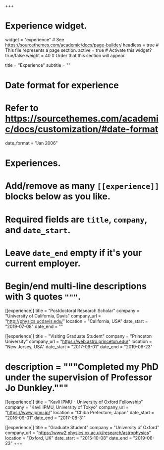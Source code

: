 +++
# Experience widget.
widget = "experience"  # See https://sourcethemes.com/academic/docs/page-builder/
headless = true  # This file represents a page section.
active = true  # Activate this widget? true/false
weight = 40  # Order that this section will appear.

title = "Experience"
subtitle = ""

# Date format for experience
#   Refer to https://sourcethemes.com/academic/docs/customization/#date-format
date_format = "Jan 2006"

# Experiences.
#   Add/remove as many `[[experience]]` blocks below as you like.
#   Required fields are `title`, `company`, and `date_start`.
#   Leave `date_end` empty if it's your current employer.
#   Begin/end multi-line descriptions with 3 quotes `"""`.
[[experience]]
  title = "Postdoctoral Research Scholar"
  company = "University of California, Davis"
  company_url = "http://physics.ucdavis.edu/"
  location = "California, USA"
  date_start = "2019-07-08"
  date_end = ""

[[experience]]
  title = "Visiting Graduate Student"
  company = "Princeton University"
  company_url = "https://web.astro.princeton.edu/"
  location = "New Jersey, USA"
  date_start = "2017-09-01"
  date_end = "2019-06-23"
#  description = """Completed my PhD under the supervision of Professor Jo Dunkley."""

[[experience]]
title = "Kavli IPMU - University of Oxford Fellowship"
company = "Kavli IPMU, University of Tokyo"
company_url = "https://www.ipmu.jp/"
location = "Chiba Prefecture, Japan"
date_start = "2016-09-01"
date_end = "2017-08-31"


[[experience]]
title = "Graduate Student"
company = "University of Oxford"
company_url = "https://www2.physics.ox.ac.uk/research/astrophysics"
location = "Oxford, UK"
date_start = "2015-10-08"
date_end = "2019-06-23"
+++
